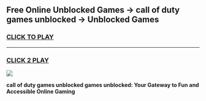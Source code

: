 
## Free Online Unblocked Games → call of duty games unblocked → Unblocked Games
<h3>
<a href="https://premium.freeplayer.one?title=call_of_duty_games_unblocked&ref=21F">CLICK TO PLAY</a></h3>
<hr>

<h3>
<a href="https://premium.freeplayer.one?title=call_of_duty_games_unblocked&ref=21F">CLICK 2 PLAY</a>
  
</h3>

<a href="https://premium.freeplayer.one?title=call_of_duty_games_unblocked&ref=21F/"><img src="https://clearcache.store/games.png"></a>


**call of duty games unblocked games unblocked: Your Gateway to Fun and Accessible Online Gaming**
